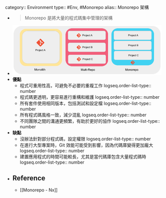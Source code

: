 category:: Environment
type:: #Env, #Monorepo
alias:: Monorepo 架構

- > Monorepo 是將大量的程式碼集中管理的架構
- ![monolith-vs-multi-repo-vs-mono-repo.png](../assets/monolith-vs-multi-repo-vs-mono-repo_1703826364618_0.png)
- **優點**
	- 程式可重用性高，可避免不必要的重複工作
	  logseq.order-list-type:: number
	- 程式碼更透明，更容易進行重構和維護
	  logseq.order-list-type:: number
	- 所有套件使用相同版本，包括測試和設定檔
	  logseq.order-list-type:: number
	- 所有程式碼風格一致，減少混亂
	  logseq.order-list-type:: number
	- 不同團隊之間的溝通更頻繁，有助於更好的協作
	  logseq.order-list-type:: number
- **缺點**
	- 沒辦法針對部分程式碼，設定權限
	  logseq.order-list-type:: number
	- 在進行大型專案時，Git 效能可能受到影響，因為代碼庫變得更加龐大
	  logseq.order-list-type:: number
	- 建置應用程式的時間可能較長，尤其是當代碼庫包含大量程式碼時
	  logseq.order-list-type:: number
- ## Reference
	- [[Monorepo - Nx]]
